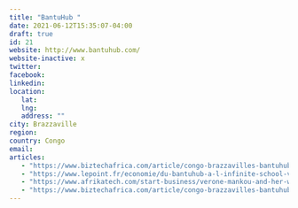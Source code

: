 ```yaml
---
title: "BantuHub "
date: 2021-06-12T15:35:07-04:00
draft: true
id: 21
website: http://www.bantuhub.com/
website-inactive: x
twitter: 
facebook: 
linkedin: 
location: 
   lat: 
   lng: 
   address: ""
city: Brazzaville
region: 
country: Congo
email: 
articles:
   - "https://www.biztechafrica.com/article/congo-brazzavilles-bantuhub-offers-ict-relief-loca/8861/"
   - "https://www.lepoint.fr/economie/du-bantuhub-a-l-infinite-school-verone-mankou-dit-tout-30-07-2014-1860380_28.php"
   - "https://www.afrikatech.com/start-business/verone-mankou-and-her-way-c-tablet/"
   - "https://www.biztechafrica.com/article/congo-brazzavilles-bantuhub-offers-ict-relief-loca/8861/"
---
```


